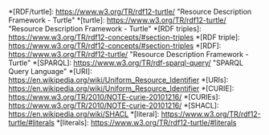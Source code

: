 *[RDF/turtle]: https://www.w3.org/TR/rdf12-turtle/ "Resource Description Framework - Turtle"
*[turtle]: https://www.w3.org/TR/rdf12-turtle/ "Resource Description Framework - Turtle"
*[RDF triples]: https://www.w3.org/TR/rdf12-concepts/#section-triples
*[RDF triple]: https://www.w3.org/TR/rdf12-concepts/#section-triples
*[RDF]: https://www.w3.org/TR/rdf12-turtle/ "Resource Description Framework - Turtle"
*[SPARQL]: https://www.w3.org/TR/rdf-sparql-query/ "SPARQL Query Language"
*[URI]: https://en.wikipedia.org/wiki/Uniform_Resource_Identifier
*[URIs]: https://en.wikipedia.org/wiki/Uniform_Resource_Identifier
*[CURIE]: https://www.w3.org/TR/2010/NOTE-curie-20101216/
*[CURIEs]: https://www.w3.org/TR/2010/NOTE-curie-20101216/
*[SHACL]: https://en.wikipedia.org/wiki/SHACL
*[literal]: https://www.w3.org/TR/rdf12-turtle/#literals
*[literals]: https://www.w3.org/TR/rdf12-turtle/#literals

[R<span/>DF]: https://en.wikipedia.org/wiki/Resource_Description_Framework
[R<span/>DF Literal]: https://www.w3.org/TR/rdf12-turtle/#literals

[ab.data.ttl]: examples/alice-bob/ab.data.ttl
[ab.shacl.ttl]: examples/alice-bob/ab.shacl.ttl
